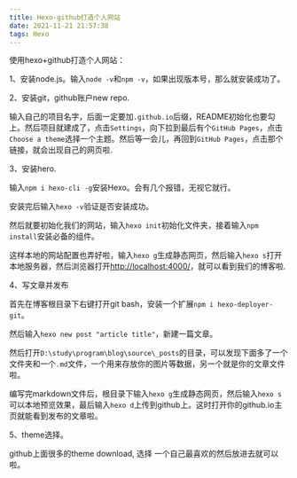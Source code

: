 ```yaml
---
title: Hexo-github打造个人网站
date: 2021-11-21 21:57:38
tags: Hexo
---
```


使用hexo+github打造个人网站：

1、安装node.js。输入`node -v`和`npm -v`，如果出现版本号，那么就安装成功了。

2、安装git，github账户new repo.

输入自己的项目名字，后面一定要加`.github.io`后缀，README初始化也要勾上。然后项目就建成了，点击`Settings`，向下拉到最后有个`GitHub Pages`，点击`Choose a theme`选择一个主题。然后等一会儿，再回到`GitHub Pages`，点击那个链接，就会出现自己的网页啦.

3、安装hero.

输入`npm i hexo-cli -g`安装Hexo。会有几个报错，无视它就行。

安装完后输入`hexo -v`验证是否安装成功。

然后就要初始化我们的网站，输入`hexo init`初始化文件夹，接着输入`npm install`安装必备的组件。

这样本地的网站配置也弄好啦，输入`hexo g`生成静态网页，然后输入`hexo s`打开本地服务器，然后浏览器打开[http://localhost:4000/](https://link.zhihu.com/?target=http%3A//localhost%3A4000/)，就可以看到我们的博客啦.

4、写文章并发布

首先在博客根目录下右键打开git bash，安装一个扩展`npm i hexo-deployer-git`。

然后输入`hexo new post "article title"`，新建一篇文章。

然后打开`D:\study\program\blog\source\_posts`的目录，可以发现下面多了一个文件夹和一个`.md`文件，一个用来存放你的图片等数据，另一个就是你的文章文件啦。

编写完markdown文件后，根目录下输入`hexo g`生成静态网页，然后输入`hexo s`可以本地预览效果，最后输入`hexo d`上传到github上。这时打开你的github.io主页就能看到发布的文章啦。

5、theme选择。

github上面很多的theme download, 选择 一个自己最喜欢的然后放进去就可以啦。
